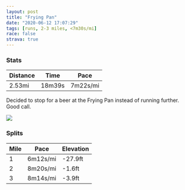 ```yaml
---
layout: post
title: "Frying Pan"
date: "2020-06-12 17:07:29"
tags: [runs, 2-3 miles, <7m30s/mi]
race: false
strava: true
---
```


### Stats

| Distance | Time | Pace |
|----------|------|------|
|2.53mi|18m39s|7m22s/mi|

Decided to stop for a beer at the Frying Pan instead of running further. Good call.

<img src='https://maps.googleapis.com/maps/api/staticmap?maptype=roadmap&path=enc:}fwwF`tsbMEB]a@mAm@YQo@KSIa@IUMMQs@Wi@i@I@?ICKKMcAm@UEADC@Ok@e@]q@USO?EGASSGAII_@Oc@e@QMAIECK?AG{@BOEEEi@]QYYWcAk@KKKOu@g@EGEBUUOEW_@m@]o@UY]k@_@u@]e@Ys@q@UOm@m@SIYWMGw@M_@c@c@SSCc@K{@{@a@Wm@o@}@]e@UWF?DEFUTM`@eMjYHERB\\ZRDJZHd@R^\b@TdAt@`Al@XNtCtB|@x@~A|@lAfA|CrBb@f@\Vp@\pAz@X`@^t@f@f@NVXfAAFBPJTNNn@\DL^Xj@x@d@ZPRf@TXDVLZPb@\XL~@l@VFLFh@b@rBtALRp@d@^PzB|An@ZhDbCzBjANPrA`A`CxA~AnAXPXV|A|@`@Nb@JXRFJPd@NRjBz@tA^f@XRDJ?`@LP@n@V&key=AIzaSyC1MId7bFpkLXNAaYhBSTb8jLyiSqzbDtM&size=800x800&markers=color:yellow|label:S|40.75647,-73.99761&markers=color:green|label:F|40.751820000000045,-74.00839000000006'>

### Splits

| Mile | Pace | Elevation |
|------|------|-----------|
|1|6m12s/mi|-27.9ft|
|2|8m20s/mi|-1.6ft|
|3|8m14s/mi|-3.9ft|
